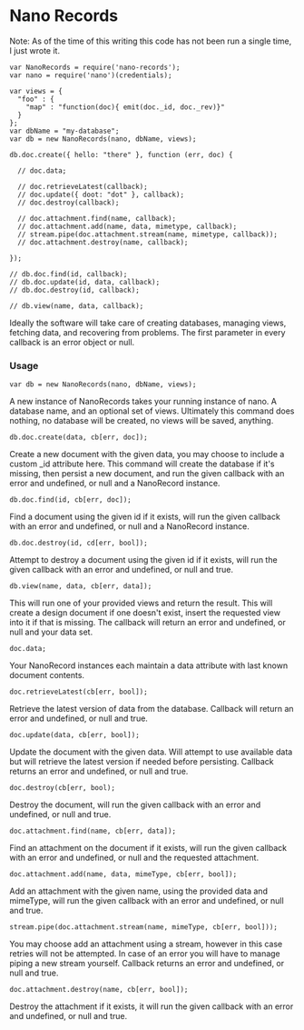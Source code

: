 Nano Records
===

Note: As of the time of this writing this code has not been run a single time, I just wrote it.

    var NanoRecords = require('nano-records');
    var nano = require('nano')(credentials);
    
    var views = {
      "foo" : {
        "map" : "function(doc){ emit(doc._id, doc._rev)}"
      }
    };
    var dbName = "my-database";
    var db = new NanoRecords(nano, dbName, views);
    
    db.doc.create({ hello: "there" }, function (err, doc) {
      
      // doc.data;
      
      // doc.retrieveLatest(callback);
      // doc.update({ doot: "dot" }, callback);
      // doc.destroy(callback);
      
      // doc.attachment.find(name, callback);
      // doc.attachment.add(name, data, mimetype, callback);
      // stream.pipe(doc.attachment.stream(name, mimetype, callback));
      // doc.attachment.destroy(name, callback);
      
    });
    
    // db.doc.find(id, callback);
    // db.doc.update(id, data, callback);
    // db.doc.destroy(id, callback);
    
    // db.view(name, data, callback);

Ideally the software will take care of creating databases, managing views, fetching data, and recovering from problems. The first parameter in every callback is an error object or null.

### Usage

    var db = new NanoRecords(nano, dbName, views);

A new instance of NanoRecords takes your running instance of nano. A database name, and an optional set of views. Ultimately this command does nothing, no database will be created, no views will be saved, anything.

    db.doc.create(data, cb[err, doc]);

Create a new document with the given data, you may choose to include a custom _id attribute here. This command will create the database if it's missing, then persist a new document, and run the given callback with an error and undefined, or null and a NanoRecord instance.

    db.doc.find(id, cb[err, doc]);

Find a document using the given id if it exists, will run the given callback with an error and undefined, or null and a NanoRecord instance.

    db.doc.destroy(id, cd[err, bool]);

Attempt to destroy a document using the given id if it exists, will run the given callback with an error and undefined, or null and true.

    db.view(name, data, cb[err, data]);

This will run one of your provided views and return the result. This will create a design document if one doesn't exist, insert the requested view into it if that is missing. The callback will return an error and undefined, or null and your data set.

    doc.data;

Your NanoRecord instances each maintain a data attribute with last known document contents.

    doc.retrieveLatest(cb[err, bool]);

Retrieve the latest version of data from the database. Callback will return an error and undefined, or null and true.

    doc.update(data, cb[err, bool]);

Update the document with the given data. Will attempt to use available data but will retrieve the latest version if needed before persisting. Callback returns an error and undefined, or null and true.

    doc.destroy(cb[err, bool);

Destroy the document, will run the given callback with an error and undefined, or null and true.

    doc.attachment.find(name, cb[err, data]);

Find an attachment on the document if it exists, will run the given callback with an error and undefined, or null and the requested attachment.

    doc.attachment.add(name, data, mimeType, cb[err, bool]);

Add an attachment with the given name, using the provided data and mimeType, will run the given callback with an error and undefined, or null and true.

    stream.pipe(doc.attachment.stream(name, mimeType, cb[err, bool]));

You may choose add an attachment using a stream, however in this case retries will not be attempted. In case of an error you will have to manage piping a new stream yourself. Callback returns an error and undefined, or null and true.

    doc.attachment.destroy(name, cb[err, bool]);

Destroy the attachment if it exists, it will run the given callback with an error and undefined, or null and true.


